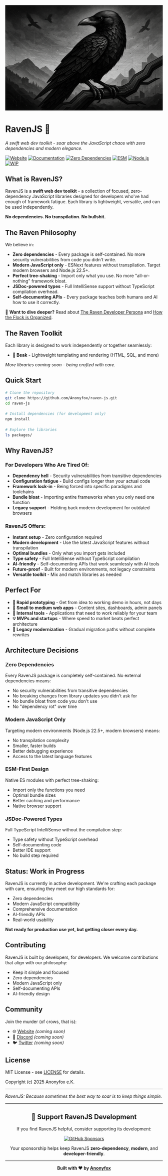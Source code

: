<div align="center">
  <img src="media/raven-landscape.png" alt="RavenJS Landscape" style="max-width: 100%; height: auto;">
</div>

# RavenJS 🦅

_A swift web dev toolkit - soar above the JavaScript chaos with zero dependencies and modern elegance._

[![Website](https://img.shields.io/badge/Website-ravenjs.dev-blue.svg)](https://ravenjs.dev)
[![Documentation](https://img.shields.io/badge/Documentation-Online-blue.svg)](https://docs.ravenjs.dev)
[![Zero Dependencies](https://img.shields.io/badge/Zero-Dependencies-brightgreen.svg)](https://github.com/Anonyfox/ravenjs)
[![ESM](https://img.shields.io/badge/ESM-Only-blue.svg)](https://nodejs.org/api/esm.html)
[![Node.js](https://img.shields.io/badge/Node.js-22.5+-green.svg)](https://nodejs.org/)
[![WIP](https://img.shields.io/badge/Status-WIP-orange.svg)](https://github.com/Anonyfox/ravenjs)

## What is RavenJS?

RavenJS is a **swift web dev toolkit** - a collection of focused, zero-dependency JavaScript libraries designed for developers who've had enough of framework fatigue. Each library is lightweight, versatile, and can be used independently.

**No dependencies. No transpilation. No bullshit.**

## The Raven Philosophy

We believe in:

- **Zero dependencies** - Every package is self-contained. No more security vulnerabilities from code you didn't write.
- **Modern JavaScript only** - ESNext features without transpilation. Target modern browsers and Node.js 22.5+.
- **Perfect tree-shaking** - Import only what you use. No more "all-or-nothing" framework bloat.
- **JSDoc-powered types** - Full IntelliSense support without TypeScript compilation overhead.
- **Self-documenting APIs** - Every package teaches both humans and AI how to use it correctly.

📖 **Want to dive deeper?** Read about [The Raven Developer Persona](PHILOSOPHY.md) and [How the Flock is Organized](packages/README.md).

## The Raven Toolkit

Each library is designed to work independently or together seamlessly:

- **🦜 Beak** - Lightweight templating and rendering (HTML, SQL, and more)

_More libraries coming soon - being crafted with care._

## Quick Start

```bash
# Clone the repository
git clone https://github.com/Anonyfox/raven-js.git
cd raven-js

# Install dependencies (for development only)
npm install

# Explore the libraries
ls packages/
```

## Why RavenJS?

### For Developers Who Are Tired Of:

- **Dependency hell** - Security vulnerabilities from transitive dependencies
- **Configuration fatigue** - Build configs longer than your actual code
- **Framework lock-in** - Being forced into specific paradigms and toolchains
- **Bundle bloat** - Importing entire frameworks when you only need one function
- **Legacy support** - Holding back modern development for outdated browsers

### RavenJS Offers:

- **Instant setup** - Zero configuration required
- **Modern development** - Use the latest JavaScript features without transpilation
- **Optimal bundles** - Only what you import gets included
- **Type safety** - Full IntelliSense without TypeScript compilation
- **AI-friendly** - Self-documenting APIs that work seamlessly with AI tools
- **Future-proof** - Built for modern environments, not legacy constraints
- **Versatile toolkit** - Mix and match libraries as needed

## Perfect For

- **🚀 Rapid prototyping** - Get from idea to working demo in hours, not days
- **📱 Small to medium web apps** - Content sites, dashboards, admin panels
- **🏢 Internal tools** - Applications that need to work reliably for your team
- **💡 MVPs and startups** - Where speed to market beats perfect architecture
- **🔄 Legacy modernization** - Gradual migration paths without complete rewrites

## Architecture Decisions

### Zero Dependencies

Every RavenJS package is completely self-contained. No external dependencies means:

- No security vulnerabilities from transitive dependencies
- No breaking changes from library updates you didn't ask for
- No bundle bloat from code you don't use
- No "dependency rot" over time

### Modern JavaScript Only

Targeting modern environments (Node.js 22.5+, modern browsers) means:

- No transpilation complexity
- Smaller, faster builds
- Better debugging experience
- Access to the latest language features

### ESM-First Design

Native ES modules with perfect tree-shaking:

- Import only the functions you need
- Optimal bundle sizes
- Better caching and performance
- Native browser support

### JSDoc-Powered Types

Full TypeScript IntelliSense without the compilation step:

- Type safety without TypeScript overhead
- Self-documenting code
- Better IDE support
- No build step required

## Status: Work in Progress

RavenJS is currently in active development. We're crafting each package with care, ensuring they meet our high standards for:

- Zero dependencies
- Modern JavaScript compatibility
- Comprehensive documentation
- AI-friendly APIs
- Real-world usability

**Not ready for production use yet, but getting closer every day.**

## Contributing

RavenJS is built by developers, for developers. We welcome contributions that align with our philosophy:

- Keep it simple and focused
- Zero dependencies
- Modern JavaScript only
- Self-documenting APIs
- AI-friendly design

## Community

Join the murder (of crows, that is):

- 🌐 [Website](https://ravenjs.dev) _(coming soon)_
- 💬 [Discord](https://discord.gg/ravenjs) _(coming soon)_
- 🐦 [Twitter](https://twitter.com/ravenjs) _(coming soon)_

## License

MIT License - see [LICENSE](LICENSE) for details.

Copyright (c) 2025 Anonyfox e.K.

---

_RavenJS: Because sometimes the best way to soar is to keep things simple._

---

<div align="center">

## 🦅 Support RavenJS Development

If you find RavenJS helpful, consider supporting its development:

[![GitHub Sponsors](https://img.shields.io/badge/Sponsor%20on%20GitHub-%23EA4AAA?style=for-the-badge&logo=github&logoColor=white)](https://github.com/sponsors/Anonyfox)

Your sponsorship helps keep RavenJS **zero-dependency**, **modern**, and **developer-friendly**.

---

**Built with ❤️ by [Anonyfox](https://anonyfox.com)**

</div>
